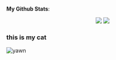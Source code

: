 <b>My Github Stats</b>:
<p align = "center">
  <img src = "https://github-readme-stats.vercel.app/api?username=sophearahsp&hide_rank=true&line_height=20&count_private=true">
  <img src = "https://github-readme-stats.vercel.app/api/top-langs/?username=sophearahsp&layout=compact">
</p>

<!--
**sophearahsp/sophearahsp** is a ✨ _special_ ✨ repository because its `README.md` (this file) appears on your GitHub profile.

Here are some ideas to get you started:

- 🔭 I’m currently working on ...
- 🌱 I’m currently learning ...
- 👯 I’m looking to collaborate on ...
- 🤔 I’m looking for help with ...
- 💬 Ask me about ...
- 📫 How to reach me: ...
- 😄 Pronouns: ...
- ⚡ Fun fact: ...
-->

### this is my cat
![yawn](https://user-images.githubusercontent.com/28612003/109411639-68f67f80-7958-11eb-84f9-ff6545d76a6c.JPG)
